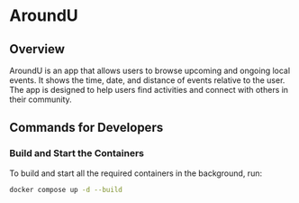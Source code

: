 # AroundU

## Overview

AroundU is an app that allows users to browse upcoming and ongoing local events. It shows the time, date, and distance of events relative to the user. The app is designed to help users find activities and connect with others in their community.

## Commands for Developers

### Build and Start the Containers

To build and start all the required containers in the background, run:

```bash
docker compose up -d --build
```
